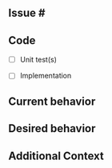 <!-- 
Before creating an issue or submitting a PR, please check that your issue is not already fixed in the latest stable version and that a similar issue or PR is not reported already (also check closed issues).
-->

<!--
Please help us process GitHub Issues faster by providing the following information.

Note: If you have a question about your entire application or use case, please post it on the Okta Developer Forum (https://devforum.okta.com) instead. For urgent issues contact support@okta.com. Issues in this repository are reserved for bug reports and feature requests.
-->


## Issue \#
<!-- Reference any existing issue(s) here. -->


## Code
<!-- If possible, commit unit tests separately from the implementation to simplify validation. -->
- [ ] Unit test(s)
- [ ] Implementation


## Current behavior
<!-- Describe what behavior is changing, if any. -->


## Desired behavior
<!-- Describe what the desired behavior is. -->


## Additional Context
<!-- Describe the motivation or the concrete use case. -->


